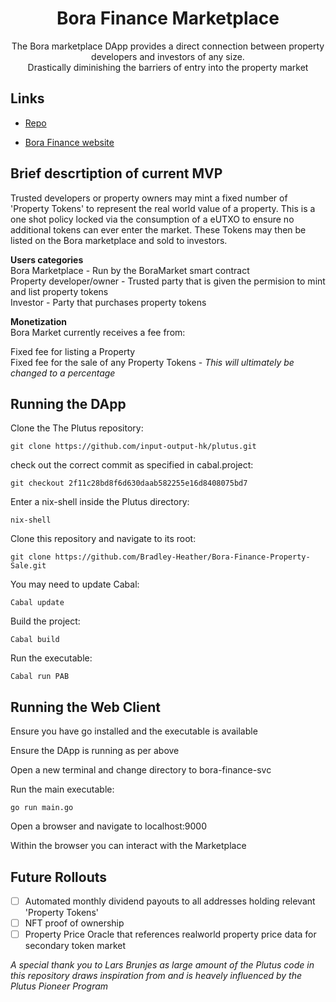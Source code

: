 <h1 align="center">Bora Finance Marketplace</h1>

<p align="center"> The Bora marketplace DApp provides a direct connection between property developers and investors of any size. <br />
 Drastically diminishing the barriers of entry into the property market </p>

## Links

- [Repo](https://github.com/Bradley-Heather/Bora-Finance-Property-Sale "<project-name> Repo")

- [Bora Finance website](<Homepage url> "https://borafinance.io/")

## Brief descrtiption of current MVP 
Trusted developers or property owners may mint a fixed number of 'Property Tokens' to represent the real world value of a property. This is a one shot policy locked via the consumption of a eUTXO to ensure no additional tokens can ever enter the market. These Tokens may then be listed on the Bora marketplace and sold to investors.

**Users categories** <br />
Bora Marketplace - Run by the BoraMarket smart contract <br />
Property developer/owner - Trusted party that is given the permision to mint and list property tokens <br />
Investor - Party that purchases property tokens

**Monetization** <br />
Bora Market currently receives a fee from:

Fixed fee for listing a Property <br />
Fixed fee for the sale of any Property Tokens - _This will ultimately be changed to a percentage_ 

## Running the DApp

Clone the The Plutus repository:

`git clone https://github.com/input-output-hk/plutus.git`

check out the correct commit as specified in cabal.project:

`git checkout 2f11c28bd8f6d630daab582255e16d8408075bd7`

Enter a nix-shell inside the Plutus directory:

`nix-shell`

Clone this repository and navigate to its root:

`git clone https://github.com/Bradley-Heather/Bora-Finance-Property-Sale.git`

You may need to update Cabal:

`Cabal update` 

Build the project:

`Cabal build`

Run the executable: 

`Cabal run PAB`

## Running the Web Client

Ensure you have go installed and the executable is available

Ensure the DApp is running as per above

Open a new terminal and change directory to bora-finance-svc

Run the main executable:

`go run main.go`

Open a browser and navigate to localhost:9000

Within the browser you can interact with the Marketplace

## Future Rollouts

- [ ] Automated monthly dividend payouts to all addresses holding relevant 'Property Tokens'
- [ ] NFT proof of ownership 
- [ ] Property Price Oracle that references realworld property price data for secondary token market

_A special thank you to Lars Brunjes as large amount of the Plutus code in this repository draws inspiration from and is heavely influenced by the Plutus Pioneer Program_ 
